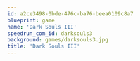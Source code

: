```yaml
---
id: a2ce3498-0bde-476c-ba76-beea0109c8a7
blueprint: game
name: 'Dark Souls III'
speedrun_com_id: darksouls3
background: games/darksouls3.jpg
title: 'Dark Souls III'
---
```


